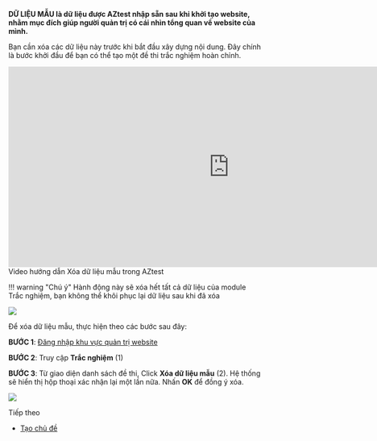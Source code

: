 **DỮ LIỆU MẪU là dữ liệu được AZtest nhập sẵn sau khi khởi tạo website, nhằm mục đích giúp người quản trị có cái nhìn tổng quan về website của mình.**

Bạn cần xóa các dữ liệu này trước khi bắt đầu xây dựng nội dung. Đây chính là bước khởi đầu để bạn có thể tạo một đề thi trắc nghiệm hoàn chỉnh.

<div class="video-container">
	<iframe width="875" height="398" src="https://www.youtube.com/embed/XFm_WC77pLw" 	frameborder="0" allow="accelerometer; autoplay; encrypted-media; gyroscope; picture-in-picture" allowfullscreen></iframe>
</div> 
<div class="text-center text-italic">Video hướng dẫn Xóa dữ liệu mẫu trong AZtest</div>

!!! warning "Chú ý"
	Hành động này sẽ xóa hết tất cả dữ liệu của module Trắc nghiệm, bạn không thể khôi phục lại dữ liệu sau khi đã xóa

![](./images/test/1.jpg)

Để xóa dữ liệu mẫu, thực hiện theo các bước sau đây:

**BƯỚC 1**:  [Đăng nhập khu vực quản trị website](/start/#ang-nhap-khu-vuc-quan-tri)

**BƯỚC 2**:  Truy cập **Trắc nghiệm** (1) 

**BƯỚC 3**: Từ giao diện danh sách đề thi, Click **Xóa dữ liệu mẫu** (2). Hệ thống sẽ hiển thị hộp thoại xác nhận lại một lần nữa. Nhấn **OK** để đồng ý xóa.

![](./images/test/xoa-du-lieu-mau-1.png)

<p class="title">Tiếp theo</p>

- [Tạo chủ đề](/chu-de/)

